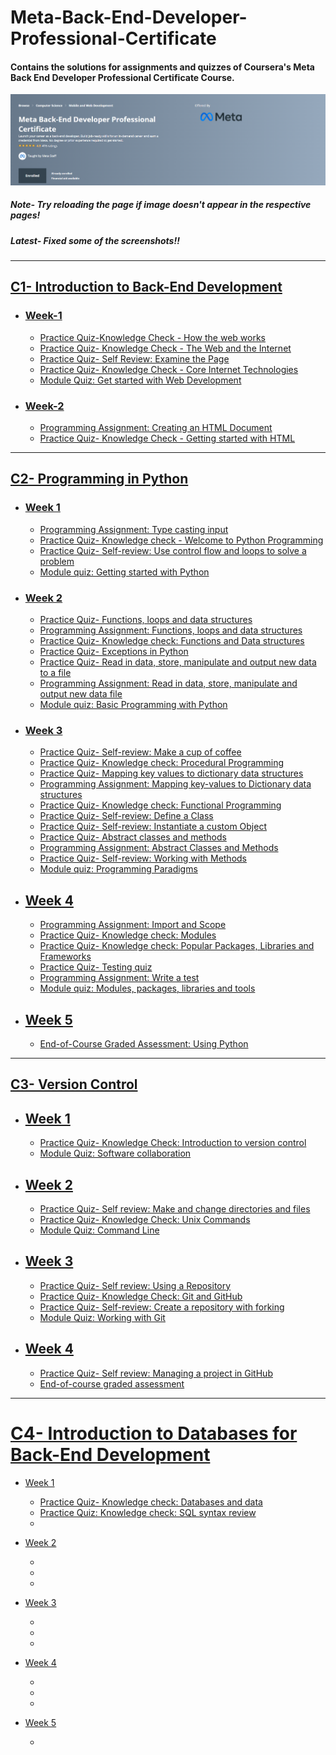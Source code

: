 # Meta-Back-End-Developer-Professional-Certificate
#### Contains the solutions for assignments and quizzes of Coursera's Meta Back End Developer Professional Certificate Course.
![](https://github.com/CrypticFate5/Meta-Back-End-Developer-Professional-Certificate/blob/main/Source/Spez.png)
##### Note- Try reloading the page if image doesn't appear in the respective pages!
##### Latest- Fixed some of the screenshots!!
---
## [C1- Introduction to Back-End Development](https://github.com/CrypticFate5/Meta-Back-End-Developer-Professional-Certificate/tree/main/C1-Introduction%20to%20Back-End%20Development)

- ### [Week-1](https://github.com/CrypticFate5/Meta-Back-End-Developer-Professional-Certificate/tree/main/C1-Introduction%20to%20Back-End%20Development/W-1)
  - [Practice Quiz-Knowledge Check - How the web works](https://github.com/CrypticFate5/Meta-Back-End-Developer-Professional-Certificate/tree/main/C1-Introduction%20to%20Back-End%20Development/W-1/Practice%20Quiz-Knowledge%20Check%20-%20How%20the%20web%20works)
  - [Practice Quiz- Knowledge Check - The Web and the Internet](https://github.com/CrypticFate5/Meta-Back-End-Developer-Professional-Certificate/tree/main/C1-Introduction%20to%20Back-End%20Development/W-1/Practice%20Quiz-%20Knowledge%20Check%20-%20The%20Web%20and%20the%20Internet)
  - [Practice Quiz- Self Review: Examine the Page](https://github.com/CrypticFate5/Meta-Back-End-Developer-Professional-Certificate/tree/main/C1-Introduction%20to%20Back-End%20Development/W-1/Practice%20Quiz-%20Self%20Review:%20Examine%20the%20Page)
  - [Practice Quiz- Knowledge Check - Core Internet Technologies](https://github.com/CrypticFate5/Meta-Back-End-Developer-Professional-Certificate/tree/main/C1-Introduction%20to%20Back-End%20Development/W-1/Practice%20Quiz-%20Knowledge%20Check%20-%20Core%20Internet%20Technologies)
  - [Module Quiz: Get started with Web Development](https://github.com/CrypticFate5/Meta-Back-End-Developer-Professional-Certificate/tree/main/C1-Introduction%20to%20Back-End%20Development/W-1/Module%20Quiz:%20Get%20started%20with%20Web%20Development)
  
  
- ### [Week-2](https://github.com/CrypticFate5/Meta-Back-End-Developer-Professional-Certificate/tree/main/C1-Introduction%20to%20Back-End%20Development/W-2)
  - [Programming Assignment: Creating an HTML Document](https://github.com/CrypticFate5/Meta-Back-End-Developer-Professional-Certificate/tree/main/C1-Introduction%20to%20Back-End%20Development/W-2/Programming%20Assignment:%20Creating%20an%20HTML%20Document)
  - [Practice Quiz- Knowledge Check - Getting started with HTML](https://github.com/CrypticFate5/Meta-Back-End-Developer-Professional-Certificate/tree/main/C1-Introduction%20to%20Back-End%20Development/W-2/Practice%20Quiz-%20Knowledge%20Check%20-%20Getting%20started%20with%20HTML)  
---
## [C2- Programming in Python](https://github.com/CrypticFate5/Meta-Back-End-Developer-Professional-Certificate/tree/main/C2-%20Programming%20in%20Python)

- ### [Week 1](https://github.com/CrypticFate5/Meta-Back-End-Developer-Professional-Certificate/tree/main/C2-%20Programming%20in%20Python/W-1)
  - [Programming Assignment: Type casting input](https://github.com/CrypticFate5/Meta-Back-End-Developer-Professional-Certificate/tree/main/C2-%20Programming%20in%20Python/W-1/Programming%20Assignment:%20Type%20casting%20input)
  - [Practice Quiz- Knowledge check - Welcome to Python Programming](https://github.com/CrypticFate5/Meta-Back-End-Developer-Professional-Certificate/tree/main/C2-%20Programming%20in%20Python/W-1/Practice%20Quiz-%20Knowledge%20check%20-%20Welcome%20to%20Python%20Programming)
  - [Practice Quiz- Self-review: Use control flow and loops to solve a problem](https://github.com/CrypticFate5/Meta-Back-End-Developer-Professional-Certificate/tree/main/C2-%20Programming%20in%20Python/W-1/Practice%20Quiz-%20Self-review:%20Use%20control%20flow%20and%20loops%20to%20solve%20a%20problem)
  - [Module quiz: Getting started with Python](https://github.com/CrypticFate5/Meta-Back-End-Developer-Professional-Certificate/tree/main/C2-%20Programming%20in%20Python/W-1/Module%20quiz:%20Getting%20started%20with%20Python)


- ### [Week 2](https://github.com/CrypticFate5/Meta-Back-End-Developer-Professional-Certificate/tree/main/C2-%20Programming%20in%20Python/W-2)
  - [Practice Quiz- Functions, loops and data structures](https://github.com/CrypticFate5/Meta-Back-End-Developer-Professional-Certificate/tree/main/C2-%20Programming%20in%20Python/W-2/Practice%20Quiz-%20Functions%2C%20loops%20and%20data%20structures)
  - [Programming Assignment: Functions, loops and data structures](https://github.com/CrypticFate5/Meta-Back-End-Developer-Professional-Certificate/tree/main/C2-%20Programming%20in%20Python/W-2/Programming%20Assignment:%20Functions%2C%20loops%20and%20data%20structures)
  - [Practice Quiz- Knowledge check: Functions and Data structures](https://github.com/CrypticFate5/Meta-Back-End-Developer-Professional-Certificate/tree/main/C2-%20Programming%20in%20Python/W-2/Practice%20Quiz-%20Knowledge%20check:%20Functions%20and%20Data%20structures)
  - [Practice Quiz- Exceptions in Python](https://github.com/CrypticFate5/Meta-Back-End-Developer-Professional-Certificate/tree/main/C2-%20Programming%20in%20Python/W-2/Practice%20Quiz-%20Exceptions%20in%20Python)
  - [Practice Quiz- Read in data, store, manipulate and output new data to a file](https://github.com/CrypticFate5/Meta-Back-End-Developer-Professional-Certificate/tree/main/C2-%20Programming%20in%20Python/W-2/Practice%20Quiz-%20Read%20in%20data%2C%20store%2C%20manipulate%20and%20output%20new%20data%20to%20a%20file)
  - [Programming Assignment: Read in data, store, manipulate and output new data file](https://github.com/CrypticFate5/Meta-Back-End-Developer-Professional-Certificate/tree/main/C2-%20Programming%20in%20Python/W-2/Programming%20Assignment:%20Read%20in%20data%2C%20store%2C%20manipulate%20and%20output%20new%20data%20to%20a%20file)
  - [Module quiz: Basic Programming with Python](https://github.com/CrypticFate5/Meta-Back-End-Developer-Professional-Certificate/tree/main/C2-%20Programming%20in%20Python/W-2/Module%20quiz:%20Basic%20Programming%20with%20Python)

- ### [Week 3](https://github.com/CrypticFate5/Meta-Back-End-Developer-Professional-Certificate/tree/main/C2-%20Programming%20in%20Python/W-3)
  - [Practice Quiz- Self-review: Make a cup of coffee](https://github.com/CrypticFate5/Meta-Back-End-Developer-Professional-Certificate/tree/main/C2-%20Programming%20in%20Python/W-3/Practice%20Quiz-%20Self-review:%20Make%20a%20cup%20of%20coffee)
  - [Practice Quiz- Knowledge check: Procedural Programming](https://github.com/CrypticFate5/Meta-Back-End-Developer-Professional-Certificate/tree/main/C2-%20Programming%20in%20Python/W-3/Practice%20Quiz-%20Knowledge%20check:%20Procedural%20Programming)
  - [Practice Quiz- Mapping key values to dictionary data structures](https://github.com/CrypticFate5/Meta-Back-End-Developer-Professional-Certificate/tree/main/C2-%20Programming%20in%20Python/W-3/Practice%20Quiz-%20Mapping%20key%20values%20to%20dictionary%20data%20structures)
  - [Programming Assignment: Mapping key-values to Dictionary data structures](https://github.com/CrypticFate5/Meta-Back-End-Developer-Professional-Certificate/tree/main/C2-%20Programming%20in%20Python/W-3/Programming%20Assignment:%20Mapping%20key-values%20to%20Dictionary%20data%20structures)
  - [Practice Quiz- Knowledge check: Functional Programming](https://github.com/CrypticFate5/Meta-Back-End-Developer-Professional-Certificate/tree/main/C2-%20Programming%20in%20Python/W-3/Practice%20Quiz-%20Knowledge%20check:%20Functional%20Programming)
  - [Practice Quiz- Self-review: Define a Class](https://github.com/CrypticFate5/Meta-Back-End-Developer-Professional-Certificate/tree/main/C2-%20Programming%20in%20Python/W-3/Practice%20Quiz-%20Self-review:%20Define%20a%20Class)
  - [Practice Quiz- Self-review: Instantiate a custom Object](https://github.com/CrypticFate5/Meta-Back-End-Developer-Professional-Certificate/tree/main/C2-%20Programming%20in%20Python/W-3/Practice%20Quiz-%20Self-review:%20Instantiate%20a%20custom%20Object)
  - [Practice Quiz- Abstract classes and methods](https://github.com/CrypticFate5/Meta-Back-End-Developer-Professional-Certificate/tree/main/C2-%20Programming%20in%20Python/W-3/Practice%20Quiz-%20Abstract%20classes%20and%20methods)
  - [Programming Assignment: Abstract Classes and Methods](https://github.com/CrypticFate5/Meta-Back-End-Developer-Professional-Certificate/tree/main/C2-%20Programming%20in%20Python/W-3/Programming%20Assignment:%20Abstract%20Classes%20and%20Methods)
  - [Practice Quiz- Self-review: Working with Methods](https://github.com/CrypticFate5/Meta-Back-End-Developer-Professional-Certificate/tree/main/C2-%20Programming%20in%20Python/W-3/Practice%20Quiz-%20Self-review:%20Working%20with%20Methods)
  - [Module quiz: Programming Paradigms](https://github.com/CrypticFate5/Meta-Back-End-Developer-Professional-Certificate/tree/main/C2-%20Programming%20in%20Python/W-3/Module%20quiz:%20Programming%20Paradigms)

- ## [Week 4](https://github.com/CrypticFate5/Meta-Back-End-Developer-Professional-Certificate/tree/main/C2-%20Programming%20in%20Python/W-4)
  - [Programming Assignment: Import and Scope](https://github.com/CrypticFate5/Meta-Back-End-Developer-Professional-Certificate/tree/main/C2-%20Programming%20in%20Python/W-4/Programming%20Assignment:%20Import%20and%20Scope)
  - [Practice Quiz- Knowledge check: Modules](https://github.com/CrypticFate5/Meta-Back-End-Developer-Professional-Certificate/tree/main/C2-%20Programming%20in%20Python/W-4/Practice%20Quiz-%20Knowledge%20check:%20Modules)
  - [Practice Quiz- Knowledge check: Popular Packages, Libraries and Frameworks](https://github.com/CrypticFate5/Meta-Back-End-Developer-Professional-Certificate/tree/main/C2-%20Programming%20in%20Python/W-4/Practice%20Quiz-%20Knowledge%20check:%20Popular%20Packages%2C%20Libraries%20and%20Frameworks)
  - [Practice Quiz- Testing quiz](https://github.com/CrypticFate5/Meta-Back-End-Developer-Professional-Certificate/tree/main/C2-%20Programming%20in%20Python/W-4/Practice%20Quiz-%20Testing%20quiz)
  - [Programming Assignment: Write a test](https://github.com/CrypticFate5/Meta-Back-End-Developer-Professional-Certificate/tree/main/C2-%20Programming%20in%20Python/W-4/Programming%20Assignment:%20Write%20a%20test)
  - [Module quiz: Modules, packages, libraries and tools](https://github.com/CrypticFate5/Meta-Back-End-Developer-Professional-Certificate/tree/main/C2-%20Programming%20in%20Python/W-4/Module%20quiz:%20Modules%2C%20packages%2C%20libraries%20and%20tools)
- ## [Week 5](https://github.com/CrypticFate5/Meta-Back-End-Developer-Professional-Certificate/tree/main/C2-%20Programming%20in%20Python/W-5)
  - [End-of-Course Graded Assessment: Using Python](https://github.com/CrypticFate5/Meta-Back-End-Developer-Professional-Certificate/tree/main/C2-%20Programming%20in%20Python/W-5)
---
## [C3- Version Control](https://github.com/CrypticFate5/Meta-Back-End-Developer-Professional-Certificate/tree/main/C3-%20Version%20Control)

- ## [Week 1](https://github.com/CrypticFate5/Meta-Back-End-Developer-Professional-Certificate/tree/main/C3-%20Version%20Control/W-1)
  - [Practice Quiz- Knowledge Check: Introduction to version control](https://github.com/CrypticFate5/Meta-Back-End-Developer-Professional-Certificate/tree/main/C3-%20Version%20Control/W-1/Practice%20Quiz-%20Knowledge%20Check:%20Introduction%20to%20version%20control)
  - [Module Quiz: Software collaboration](https://github.com/CrypticFate5/Meta-Back-End-Developer-Professional-Certificate/tree/main/C3-%20Version%20Control/W-1/Module%20Quiz:%20Software%20collaboration)
- ## [Week 2](https://github.com/CrypticFate5/Meta-Back-End-Developer-Professional-Certificate/tree/main/C3-%20Version%20Control/W-2)
  - [Practice Quiz- Self review: Make and change directories and files](https://github.com/CrypticFate5/Meta-Back-End-Developer-Professional-Certificate/tree/main/C3-%20Version%20Control/W-2/Practice%20Quiz-%20Self%20review:%20Make%20and%20change%20directories%20and%20files)
  - [Practice Quiz- Knowledge Check: Unix Commands](https://github.com/CrypticFate5/Meta-Back-End-Developer-Professional-Certificate/tree/main/C3-%20Version%20Control/W-2/Practice%20Quiz-%20Knowledge%20Check:%20Unix%20Commands)
  - [Module Quiz: Command Line](https://github.com/CrypticFate5/Meta-Back-End-Developer-Professional-Certificate/tree/main/C3-%20Version%20Control/W-2/Module%20Quiz:%20Command%20Line)
- ## [Week 3](https://github.com/CrypticFate5/Meta-Back-End-Developer-Professional-Certificate/tree/main/C3-%20Version%20Control/W-3)
  - [Practice Quiz- Self review: Using a Repository](https://github.com/CrypticFate5/Meta-Back-End-Developer-Professional-Certificate/tree/main/C3-%20Version%20Control/W-3/Practice%20Quiz-%20Self%20review:%20Using%20a%20Repository)
  - [Practice Quiz- Knowledge Check: Git and GitHub](https://github.com/CrypticFate5/Meta-Back-End-Developer-Professional-Certificate/tree/main/C3-%20Version%20Control/W-3/Practice%20Quiz-%20Knowledge%20Check:%20Git%20and%20GitHub)
  - [Practice Quiz- Self-review: Create a repository with forking](https://github.com/CrypticFate5/Meta-Back-End-Developer-Professional-Certificate/tree/main/C3-%20Version%20Control/W-3/Practice%20Quiz-%20Self-review:%20Create%20a%20repository%20with%20forking)
  - [Module Quiz: Working with Git](https://github.com/CrypticFate5/Meta-Back-End-Developer-Professional-Certificate/tree/main/C3-%20Version%20Control/W-3/Module%20Quiz:%20Working%20with%20Git)
- ## [Week 4]()
  - [Practice Quiz- Self review: Managing a project in GitHub](https://github.com/CrypticFate5/Meta-Back-End-Developer-Professional-Certificate/tree/main/C3-%20Version%20Control/W-4/Practice%20Quiz-%20Self%20review:%20Managing%20a%20project%20in%20GitHub)
  - [End-of-course graded assessment](https://github.com/CrypticFate5/Meta-Back-End-Developer-Professional-Certificate/tree/main/C3-%20Version%20Control/W-4/End-of-course%20graded%20assessment)
---

# [C4- Introduction to Databases for Back-End Development](https://github.com/CrypticFate5/Meta-Back-End-Developer-Professional-Certificate/tree/main/C4-%20Introduction%20to%20Databases%20for%20Back-End%20Development)  

- [Week 1](https://github.com/CrypticFate5/Meta-Back-End-Developer-Professional-Certificate/tree/main/C4-%20Introduction%20to%20Databases%20for%20Back-End%20Development/Week-1)
  - [Practice Quiz- Knowledge check: Databases and data](https://github.com/CrypticFate5/Meta-Back-End-Developer-Professional-Certificate/tree/main/C4-%20Introduction%20to%20Databases%20for%20Back-End%20Development/Week-1/Practice%20Quiz-%20Knowledge%20check:%20Databases%20and%20data)
  - [Practice Quiz: Knowledge check: SQL syntax review](https://github.com/CrypticFate5/Meta-Back-End-Developer-Professional-Certificate/tree/main/C4-%20Introduction%20to%20Databases%20for%20Back-End%20Development/Week-1/Practice%20Quiz:%20Knowledge%20check:%20SQL%20syntax%20review)
  - []()

- [Week 2](https://github.com/CrypticFate5/Meta-Back-End-Developer-Professional-Certificate/tree/main/C4-%20Introduction%20to%20Databases%20for%20Back-End%20Development/Week-1)
  - []()
  - []()
  - []()
  
- [Week 3]()
  - []()
  - []()
  - []()
 
- [Week 4]()
  - []()
  - []()
  - []()
 
- [Week 5]()
  - []()
